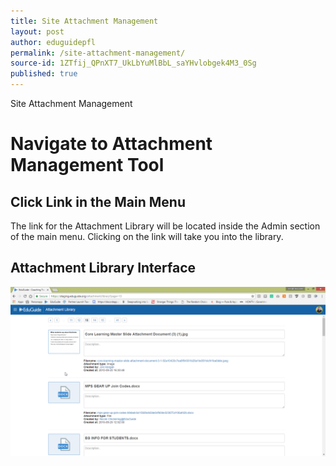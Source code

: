 ```yaml
---
title: Site Attachment Management
layout: post
author: eduguidepfl
permalink: /site-attachment-management/
source-id: 1ZTfij_QPnXT7_UkLbYuMlBbL_saYHvlobgek4M3_0Sg
published: true
---
```

Site Attachment Management

# Navigate to Attachment Management Tool

## Click Link in the Main Menu

The link for the Attachment Library will be located inside the Admin section of the main menu. Clicking on the link will take you into the library.

## Attachment Library Interface

![image alt text](/public/Q7utk09d5d5cGYc3lEsIQ_img_0.png)

